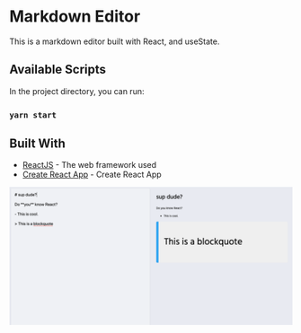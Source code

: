# Markdown Editor

This is a markdown editor built with React, and useState.

## Available Scripts

In the project directory, you can run:

### `yarn start`

## Built With

* [ReactJS](https://github.com/facebook/react) - The web framework used
* [Create React App](https://github.com/facebook/create-react-app) - Create React App


![screenshot](https://github.com/imcodingideas/markdown/raw/master/screenshot.png)